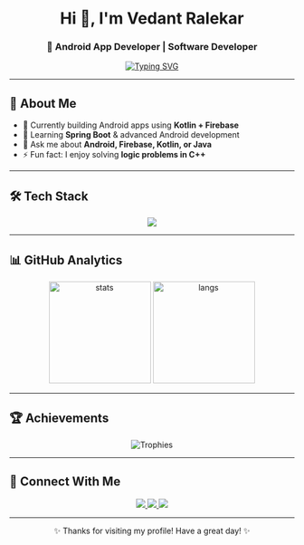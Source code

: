 <!-- Profile Header -->
<h1 align="center">Hi 👋, I'm Vedant Ralekar</h1>
<h3 align="center">🚀 Android App Developer | Software Developer</h3>

<!-- Typing Animation -->
<p align="center">
  <a href="https://git.io/typing-svg">
    <img src="https://readme-typing-svg.herokuapp.com?font=Fira+Code&size=22&pause=1000&color=00F700&center=true&vCenter=true&width=550&lines=Android+Developer;Software+Developer;C%2B%2B+%7C+Java+%7C+Kotlin+%7C+SQL+%7C+Firebase;Love+to+build+cool+projects+💡" alt="Typing SVG" />
  </a>
</p>

---

## 🌟 About Me
- 🔭 Currently building Android apps using **Kotlin + Firebase**  
- 🌱 Learning **Spring Boot** & advanced Android development  
- 💬 Ask me about **Android, Firebase, Kotlin, or Java**  
- ⚡ Fun fact: I enjoy solving **logic problems in C++**  

---

## 🛠️ Tech Stack
<p align="center">
  <img src="https://skillicons.dev/icons?i=cpp,java,kotlin,androidstudio,firebase,mysql,git,github,idea,vscode&perline=6" />
</p>

---

## 📊 GitHub Analytics
<p align="center">
  <img src="https://github-readme-stats.vercel.app/api?username=vedant-ralekar&show_icons=true&theme=tokyonight" alt="stats" height="180"/>
  <img src="https://github-readme-stats.vercel.app/api/top-langs/?username=vedant-ralekar&layout=compact&theme=tokyonight" alt="langs" height="180"/>
</p>

---

## 🏆 Achievements
<p align="center">
  <img src="https://github-profile-trophy.vercel.app/?username=vedant-ralekar&theme=onedark&row=1&column=6" alt="Trophies" />
</p>

---

## 🔗 Connect With Me
<p align="center">
  <a href="https://linkedin.com/in/your-link">
    <img src="https://img.shields.io/badge/-LinkedIn-blue?logo=linkedin&logoColor=white&style=for-the-badge" />
  </a>
  <a href="mailto:your-email@gmail.com">
    <img src="https://img.shields.io/badge/-Gmail-red?logo=gmail&logoColor=white&style=for-the-badge" />
  </a>
  <a href="https://github.com/vedant-ralekar">
    <img src="https://img.shields.io/badge/-GitHub-black?logo=github&logoColor=white&style=for-the-badge" />
  </a>
</p>

---

<p align="center">✨ Thanks for visiting my profile! Have a great day! ✨</p>

